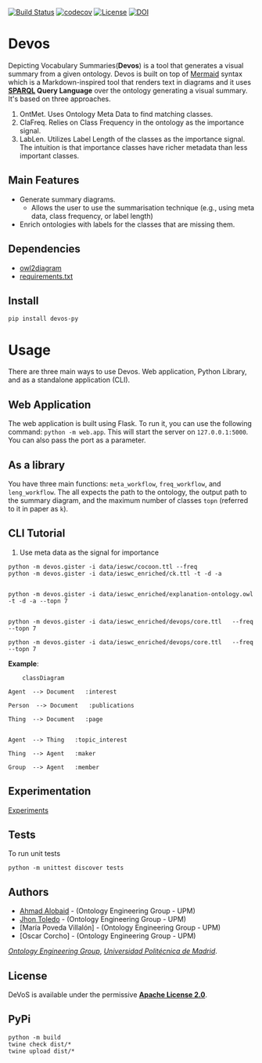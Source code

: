 [![Build Status](https://ahmad88me.semaphoreci.com/badges/Devos/branches/main.svg?style=shields&key=4bb82f80-ca6c-4631-8016-46284cce4605)](https://ahmad88me.semaphoreci.com/projects/Devos)
[![codecov](https://codecov.io/gh/oeg-upm/Devos/branch/main/graph/badge.svg?token=BA83NFM3AU)](https://codecov.io/gh/oeg-upm/Devos)
[![License](https://camo.githubusercontent.com/d6aa9e530d2e113934db4c4c984411041c92b3a120223790c67d37291d373822/68747470733a2f2f696d672e736869656c64732e696f2f707970692f6c2f6d6f7270682d6b67632e737667)](https://github.com/oeg-upm/morph-kgc/blob/main/LICENSE) [![DOI](https://camo.githubusercontent.com/cb4ada9b60b4ebbede3565b01c9b8aace5283e8fa6eda21d0d9c46abf4d53cc2/68747470733a2f2f7a656e6f646f2e6f72672f62616467652f3331313935363236302e7376673f7374796c653d666c6174)](https://zenodo.org/record/7456085#.Y9vBhnZBzGI) 

# Devos
Depicting Vocabulary Summaries(**Devos**) is a tool that generates a visual summary from a given ontology. Devos is built on top of [Mermaid](https://mermaid.js.org/) syntax which is a Markdown-inspired tool that renders text in diagrams and it uses **[SPARQL](https://www.w3.org/TR/rdf-sparql-query/) Query Language** over the ontology generating a visual summary. It's based on three approaches.

1. OntMet. Uses Ontology Meta Data to find matching classes.
2. ClaFreq. Relies on Class Frequency in the ontology as the importance signal.
3. LabLen. Utilizes Label Length of the classes as the importance signal. The intuition is that importance classes have richer metadata than less important classes.


## Main Features
* Generate summary diagrams.
  * Allows the user to use the summarisation technique (e.g., using meta data, class frequency, or label length)
* Enrich ontologies with labels for the classes that are missing them.

## Dependencies
* [owl2diagram](https://github.com/jatoledo/owl2diagram)
* [requirements.txt](/requirements.txt)

## Install
```pip install devos-py```

# Usage
There are three main ways to use Devos. Web application, Python Library, and as a standalone application (CLI).

## Web Application
The web application is built using Flask. To run it, you can use the following command: ```python -m web.app```. This will start the server on `127.0.0.1:5000`. You can also pass the port as a parameter.


## As a library
  You have three main functions: `meta_workflow`, `freq_workflow`, and `leng_workflow`. The all expects the path to the ontology, the output path to the summary diagram, and the maximum number of classes `topn` (referred to it in paper as `k`).



## CLI Tutorial
1. Use meta data as the signal for importance
```
python -m devos.gister -i data/ieswc/cocoon.ttl --freq
python -m devos.gister -i data/ieswc_enriched/ck.ttl -t -d -a  


python -m devos.gister -i data/ieswc_enriched/explanation-ontology.owl  -t -d -a --topn 7


python -m devos.gister -i data/ieswc_enriched/devops/core.ttl   --freq --topn 7

python -m devos.gister -i data/ieswc_enriched/devops/core.ttl   --freq --topn 7
```





**Example**:


```mermaid
	classDiagram

Agent  --> Document   :interest  

Person  --> Document   :publications  

Thing  --> Document   :page  


Agent  --> Thing   :topic_interest  

Thing  --> Agent   :maker  

Group  --> Agent   :member  
```

## Experimentation

[Experiments](experiments/README.md)



## Tests
To run unit tests
```
python -m unittest discover tests 
```

## Authors

- [Ahmad Alobaid](https://github.com/ahmad88me) - (Ontology Engineering Group - UPM)
- [Jhon Toledo](https://github.com/jatoledo) - (Ontology Engineering Group - UPM)
- [María Poveda Villalón] - (Ontology Engineering Group - UPM)
- [Oscar Corcho] - (Ontology Engineering Group - UPM)

*[Ontology Engineering Group](https://oeg.fi.upm.es/)*, *[Universidad Politécnica de Madrid](https://www.upm.es/internacional)*.

## License

DeVoS is available under the permissive **[Apache License 2.0](https://github.com/oeg-upm/Devos/blob/main/LICENSE)**.

## PyPi
```
python -m build
twine check dist/*
twine upload dist/*
```


